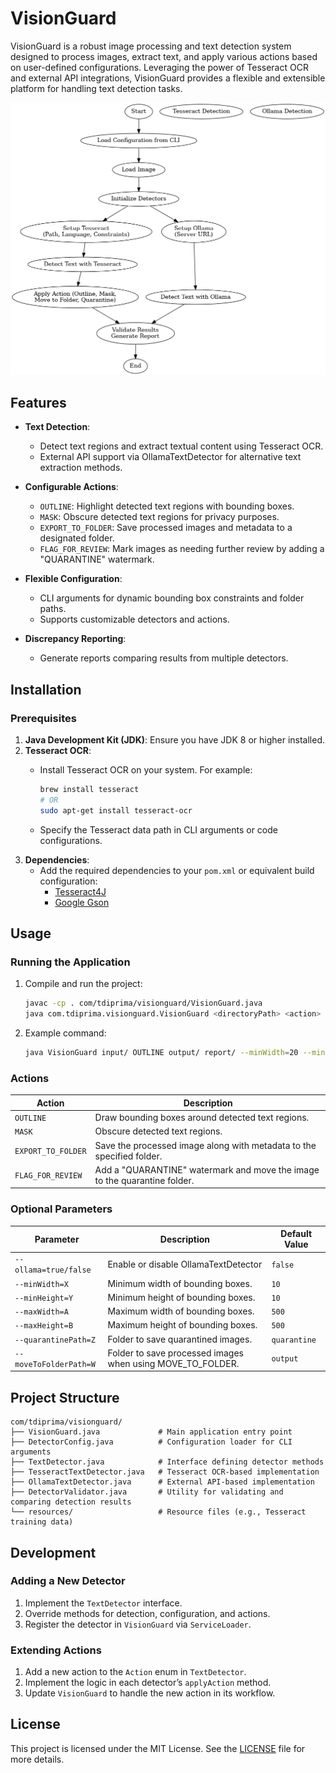 <!-- cp /usr/local/lib/libtesseract.dylib /Library/Java/JavaVirtualMachines/jdk-21.jdk/Contents/Home/lib/ -->
# VisionGuard

VisionGuard is a robust image processing and text detection system designed to process images, extract text, and apply various actions based on user-defined configurations. Leveraging the power of Tesseract OCR and external API integrations, VisionGuard provides a flexible and extensible platform for handling text detection tasks.

![VisionGuard Workflow](VisionGuardWorkflow.png)

## Features

- **Text Detection**:
  - Detect text regions and extract textual content using Tesseract OCR.
  - External API support via OllamaTextDetector for alternative text extraction methods.

- **Configurable Actions**:

  - `OUTLINE`: Highlight detected text regions with bounding boxes.
  - `MASK`: Obscure detected text regions for privacy purposes.
  - `EXPORT_TO_FOLDER`: Save processed images and metadata to a designated folder.
  - `FLAG_FOR_REVIEW`: Mark images as needing further review by adding a "QUARANTINE" watermark.

- **Flexible Configuration**:
  - CLI arguments for dynamic bounding box constraints and folder paths.
  - Supports customizable detectors and actions.

- **Discrepancy Reporting**:
  - Generate reports comparing results from multiple detectors.

## Installation

### Prerequisites

1. **Java Development Kit (JDK)**: Ensure you have JDK 8 or higher installed.
2. **Tesseract OCR**:
   - Install Tesseract OCR on your system. For example:

     ```bash
     brew install tesseract
     # OR
     sudo apt-get install tesseract-ocr
     ```

   - Specify the Tesseract data path in CLI arguments or code configurations.
3. **Dependencies**:
   - Add the required dependencies to your `pom.xml` or equivalent build configuration:
     - [Tesseract4J](https://github.com/nguyenq/tess4j)
     - [Google Gson](https://github.com/google/gson)

## Usage

### Running the Application

1. Compile and run the project:

   ```bash
   javac -cp . com/tdiprima/visionguard/VisionGuard.java
   java com.tdiprima.visionguard.VisionGuard <directoryPath> <action> <outputPath> <reportPath> [options]
   ```

2. Example command:

   ```bash
   java VisionGuard input/ OUTLINE output/ report/ --minWidth=20 --minHeight=20 --maxWidth=500 --maxHeight=500
   ```

### Actions

| Action              | Description                                                                 |
|---------------------|-----------------------------------------------------------------------------|
| `OUTLINE`           | Draw bounding boxes around detected text regions.                          |
| `MASK`              | Obscure detected text regions.                                             |
| `EXPORT_TO_FOLDER`  | Save the processed image along with metadata to the specified folder.       |
| `FLAG_FOR_REVIEW`   | Add a "QUARANTINE" watermark and move the image to the quarantine folder.  |

### Optional Parameters

| Parameter             | Description                                              | Default Value      |
|-----------------------|----------------------------------------------------------|--------------------|
| `--ollama=true/false` | Enable or disable OllamaTextDetector                     | `false`
| `--minWidth=X`        | Minimum width of bounding boxes.                         | `10`               |
| `--minHeight=Y`       | Minimum height of bounding boxes.                        | `10`               |
| `--maxWidth=A`        | Maximum width of bounding boxes.                         | `500`              |
| `--maxHeight=B`       | Maximum height of bounding boxes.                        | `500`              |
| `--quarantinePath=Z`  | Folder to save quarantined images.                       | `quarantine`       |
| `--moveToFolderPath=W`| Folder to save processed images when using MOVE_TO_FOLDER.| `output`           |

## Project Structure

```
com/tdiprima/visionguard/
├── VisionGuard.java             # Main application entry point
├── DetectorConfig.java          # Configuration loader for CLI arguments
├── TextDetector.java            # Interface defining detector methods
├── TesseractTextDetector.java   # Tesseract OCR-based implementation
├── OllamaTextDetector.java      # External API-based implementation
├── DetectorValidator.java       # Utility for validating and comparing detection results
└── resources/                   # Resource files (e.g., Tesseract training data)
```

## Development

### Adding a New Detector
1. Implement the `TextDetector` interface.
2. Override methods for detection, configuration, and actions.
3. Register the detector in `VisionGuard` via `ServiceLoader`.

### Extending Actions
1. Add a new action to the `Action` enum in `TextDetector`.
2. Implement the logic in each detector’s `applyAction` method.
3. Update `VisionGuard` to handle the new action in its workflow.

## License
This project is licensed under the MIT License. See the [LICENSE](LICENSE) file for more details.

<br>
